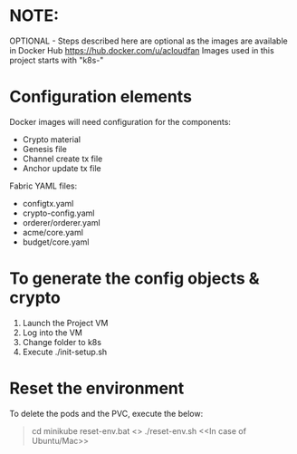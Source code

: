 NOTE:
=====
OPTIONAL - Steps described here are optional as the images are available in Docker Hub
https://hub.docker.com/u/acloudfan
Images used in this project starts with "k8s-"

Configuration elements
======================
Docker images will need configuration for the components:
- Crypto material
- Genesis file
- Channel create tx file
- Anchor update tx file

Fabric YAML files:
- configtx.yaml
- crypto-config.yaml
- orderer/orderer.yaml
- acme/core.yaml
- budget/core.yaml

To generate the config objects & crypto
=======================================
1. Launch the Project VM
2. Log into the VM
3. Change folder to k8s
4. Execute ./init-setup.sh

Reset the environment
=====================
To delete the pods and the PVC, execute the below:
> cd minikube
> reset-env.bat      <<In case of windows>>
> ./reset-env.sh     <<In case of Ubuntu/Mac>>